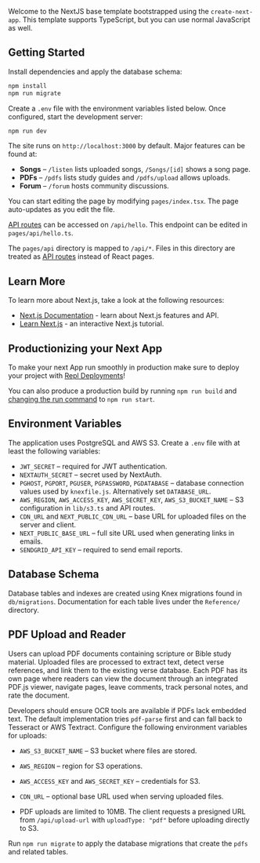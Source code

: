 Welcome to the NextJS base template bootstrapped using the `create-next-app`. This template supports TypeScript, but you can use normal JavaScript as well.

## Getting Started

Install dependencies and apply the database schema:

```bash
npm install
npm run migrate
```

Create a `.env` file with the environment variables listed below. Once configured, start the development server:

```bash
npm run dev
```

The site runs on `http://localhost:3000` by default. Major features can be found at:

- **Songs** – `/listen` lists uploaded songs, `/Songs/[id]` shows a song page.
- **PDFs** – `/pdfs` lists study guides and `/pdfs/upload` allows uploads.
- **Forum** – `/forum` hosts community discussions.

You can start editing the page by modifying `pages/index.tsx`. The page auto-updates as you edit the file.

[API routes](https://nextjs.org/docs/api-routes/introduction) can be accessed on `/api/hello`. This endpoint can be edited in `pages/api/hello.ts`.

The `pages/api` directory is mapped to `/api/*`. Files in this directory are treated as [API routes](https://nextjs.org/docs/api-routes/introduction) instead of React pages.

## Learn More

To learn more about Next.js, take a look at the following resources:

- [Next.js Documentation](https://nextjs.org/docs) - learn about Next.js features and API.
- [Learn Next.js](https://nextjs.org/learn) - an interactive Next.js tutorial.

## Productionizing your Next App

To make your next App run smoothly in production make sure to deploy your project with [Repl Deployments](https://docs.replit.com/hosting/deployments/about-deployments)!

You can also produce a production build by running `npm run build` and [changing the run command](https://docs.replit.com/programming-ide/configuring-repl#run) to `npm run start`.

## Environment Variables

The application uses PostgreSQL and AWS S3. Create a `.env` file with at least the following variables:

- `JWT_SECRET` – required for JWT authentication.
- `NEXTAUTH_SECRET` – secret used by NextAuth.
- `PGHOST`, `PGPORT`, `PGUSER`, `PGPASSWORD`, `PGDATABASE` – database connection values used by `knexfile.js`. Alternatively set `DATABASE_URL`.
- `AWS_REGION`, `AWS_ACCESS_KEY`, `AWS_SECRET_KEY`, `AWS_S3_BUCKET_NAME` – S3 configuration in `lib/s3.ts` and API routes.
- `CDN_URL` and `NEXT_PUBLIC_CDN_URL` – base URL for uploaded files on the server and client.
- `NEXT_PUBLIC_BASE_URL` – full site URL used when generating links in emails.
- `SENDGRID_API_KEY` – required to send email reports.

## Database Schema

Database tables and indexes are created using Knex migrations found in `db/migrations`. Documentation for each table lives under the `Reference/` directory.

## PDF Upload and Reader

Users can upload PDF documents containing scripture or Bible study material. Uploaded files are processed to extract text, detect verse references, and link them to the existing verse database. Each PDF has its own page where readers can view the document through an integrated PDF.js viewer, navigate pages, leave comments, track personal notes, and rate the document.

Developers should ensure OCR tools are available if PDFs lack embedded text. The default implementation tries `pdf-parse` first and can fall back to Tesseract or AWS Textract. Configure the following environment variables for uploads:

- `AWS_S3_BUCKET_NAME` – S3 bucket where files are stored.
- `AWS_REGION` – region for S3 operations.
- `AWS_ACCESS_KEY` and `AWS_SECRET_KEY` – credentials for S3.
- `CDN_URL` – optional base URL used when serving uploaded files.

- PDF uploads are limited to 10MB. The client requests a presigned URL from `/api/upload-url` with `uploadType: "pdf"` before uploading directly to S3.

Run `npm run migrate` to apply the database migrations that create the `pdfs` and related tables.
